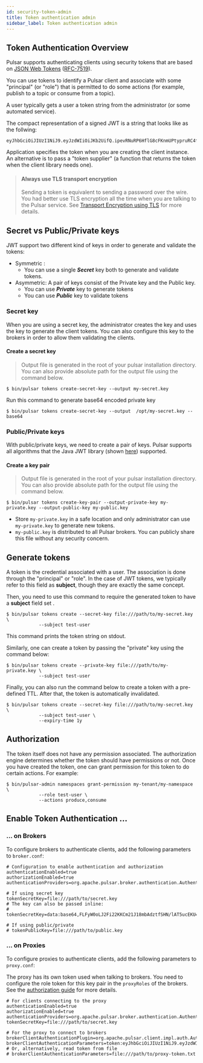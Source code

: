 ```yaml
---
id: security-token-admin
title: Token authentication admin
sidebar_label: Token authentication admin
---
```


## Token Authentication Overview

Pulsar supports authenticating clients using security tokens that are based on [JSON Web Tokens](https://jwt.io/introduction/) ([RFC-7519](https://tools.ietf.org/html/rfc7519)).

You can use tokens to identify a Pulsar client and associate with some "principal" (or "role") that
is permitted to do some actions (for example, publish to a topic or consume from a topic).

A user typically gets a user a token string from the administrator (or some automated service).

The compact representation of a signed JWT is a string that looks like as the follwing:

```
eyJhbGciOiJIUzI1NiJ9.eyJzdWIiOiJKb2UifQ.ipevRNuRP6HflG8cFKnmUPtypruRC4fb1DWtoLL62SY
```

Application specifies the token when you are creating the client instance. An alternative is to pass a "token supplier" (a function that returns the token when the client library needs one).


> #### Always use TLS transport encryption
> Sending a token is equivalent to sending a password over the wire. You had better
> use TLS encryption all the time when you are talking to the Pulsar service. See
> [Transport Encryption using TLS](security-tls-transport.md) for more details.

## Secret vs Public/Private keys

JWT support two different kind of keys in order to generate and validate the tokens:

 * Symmetric :
    - You can use a single ***Secret*** key both to generate and validate tokens.
 * Asymmetric: A pair of keys consist of the Private key and the Public key.
    - You can use ***Private*** key to generate tokens
    - You can use ***Public*** key to validate tokens

### Secret key

When you are using a secret key, the administrator creates the key and uses the key to generate the client tokens. You can also configure this key to the brokers in order to allow them validating the clients.

#### Create a secret key

> Output file is generated in the root of your pulsar installation directory. You can also provide absolute path for the output file using the command below.
```shell
$ bin/pulsar tokens create-secret-key --output my-secret.key
```
Run this command to generate base64 encoded private key
```shell
$ bin/pulsar tokens create-secret-key --output  /opt/my-secret.key --base64
```

### Public/Private keys

With public/private keys, we need to create a pair of keys. Pulsar supports all algorithms that the Java JWT library (shown [here](https://github.com/jwtk/jjwt#signature-algorithms-keys)) supported.

#### Create a key pair

> Output file is generated in the root of your pulsar installation directory. You can also provide absolute path for the output file using the command below.
```shell
$ bin/pulsar tokens create-key-pair --output-private-key my-private.key --output-public-key my-public.key
```

 * Store `my-private.key` in a safe location and only administrator can use `my-private.key` to generate new tokens.
 * `my-public.key` is distributed to all Pulsar brokers. You can publicly share this file without any security concern.

## Generate tokens

A token is the credential associated with a user. The association is done through the "principal" or "role". In the case of JWT tokens, we typically refer to this field as **subject**, though they are exactly the same concept.

Then, you need to use this command to require the generated token to have a **subject** field set .

```shell
$ bin/pulsar tokens create --secret-key file:///path/to/my-secret.key \
            --subject test-user
```

This command prints the token string on stdout.

Similarly, one can create a token by passing the "private" key using the command below:

```shell
$ bin/pulsar tokens create --private-key file:///path/to/my-private.key \
            --subject test-user
```

Finally, you can also run the command below to create a token with a pre-defined TTL. After that, the token is automatically invalidated.

```shell
$ bin/pulsar tokens create --secret-key file:///path/to/my-secret.key \
            --subject test-user \
            --expiry-time 1y
```

## Authorization

The token itself does not have any permission associated. The authorization engine determines whether the token should have permissions or not. Once you have created the token, one can grant permission for this token to do certain actions. For example:

```shell
$ bin/pulsar-admin namespaces grant-permission my-tenant/my-namespace \
            --role test-user \
            --actions produce,consume
```

## Enable Token Authentication ...

### ... on Brokers

To configure brokers to authenticate clients, add the following parameters to `broker.conf`:

```properties
# Configuration to enable authentication and authorization
authenticationEnabled=true
authorizationEnabled=true
authenticationProviders=org.apache.pulsar.broker.authentication.AuthenticationProviderToken

# If using secret key
tokenSecretKey=file:///path/to/secret.key
# The key can also be passed inline:
# tokenSecretKey=data:base64,FLFyW0oLJ2Fi22KKCm21J18mbAdztfSHN/lAT5ucEKU=

# If using public/private
# tokenPublicKey=file:///path/to/public.key
```

### ... on Proxies

To configure proxies to authenticate clients, add the following parameters to `proxy.conf`:

The proxy has its own token used when talking to brokers. You need to configure the role token for this
key pair in the ``proxyRoles`` of the brokers. See the [authorization guide](security-authorization.md) for more details.

```properties
# For clients connecting to the proxy
authenticationEnabled=true
authorizationEnabled=true
authenticationProviders=org.apache.pulsar.broker.authentication.AuthenticationProviderToken
tokenSecretKey=file:///path/to/secret.key

# For the proxy to connect to brokers
brokerClientAuthenticationPlugin=org.apache.pulsar.client.impl.auth.AuthenticationToken
brokerClientAuthenticationParameters=token:eyJhbGciOiJIUzI1NiJ9.eyJzdWIiOiJ0ZXN0LXVzZXIifQ.9OHgE9ZUDeBTZs7nSMEFIuGNEX18FLR3qvy8mqxSxXw
# Or, alternatively, read token from file
# brokerClientAuthenticationParameters=file:///path/to/proxy-token.txt
```
